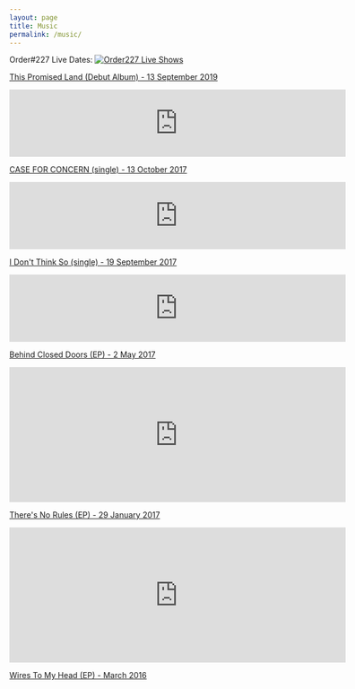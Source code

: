 ```yaml
---
layout: page
title: Music
permalink: /music/
---
```



Order#227 Live Dates:
[![Order227 Live Shows]({{site.baseurl}}/img/o227_liveshows.jpg)](http://www.songkick.com/artists/9002289)


[This Promised Land (Debut Album) - 13 September 2019](https://order227.bandcamp.com/album/this-promised-land)
<div class="music-container">
	<iframe style="border: 0; width: 600px; height: 120px;" src="https://bandcamp.com/EmbeddedPlayer/album=515459897/size=large/bgcol=333333/linkcol=ffffff/artwork=small/transparent=true/" seamless><a href="https://order227.bandcamp.com/album/this-promised-land">This Promised Land by Order#227</a></iframe>
</div>

[CASE FOR CONCERN (single) - 13 October 2017](https://order227.bandcamp.com/track/case-for-concern)
<div class="music-container">
	<iframe style="border: 0; width: 600px; height: 120px;" src="https://bandcamp.com/EmbeddedPlayer/track=2984037726/size=large/bgcol=333333/linkcol=ffffff/artwork=small/transparent=true/" seamless><a href="https://order227.bandcamp.com/track/case-for-concern">Case For Concern by Order#227</a></iframe>
</div>

[I Don't Think So (single) - 19 September 2017](https://order227.bandcamp.com/track/i-dont-think-so)
<div class="music-container">
	<iframe style="border: 0; width: 600px; height: 120px;" src="https://bandcamp.com/EmbeddedPlayer/track=3511334691/size=large/bgcol=333333/linkcol=ffffff/artwork=small/transparent=true/" seamless><a href="https://order227.bandcamp.com/track/i-dont-think-so">I Don&#39;t Think So by Order#227</a></iframe>
</div>

[Behind Closed Doors (EP) - 2 May 2017](https://order227.bandcamp.com/album/behind-closed-doors)
<div class="music-container">
	<iframe style="border: 0; width: 600px; height: 241px;" src="https://bandcamp.com/EmbeddedPlayer/album=2530965565/size=large/bgcol=333333/linkcol=ffffff/artwork=small/transparent=true/" seamless><a href="http://order227.bandcamp.com/album/behind-closed-doors">Behind Closed Doors by Order#227</a></iframe>
</div>

[There's No Rules (EP) - 29 January 2017](https://order227.bandcamp.com/album/theres-no-rules)
<div class="music-container">
	<iframe style="border: 0; width: 600px; height: 241px;" src="https://bandcamp.com/EmbeddedPlayer/album=3923005494/size=large/bgcol=333333/linkcol=ffffff/artwork=small/transparent=true/" seamless><a href="https://order227.bandcamp.com/album/theres-no-rules">There&#39;s No Rules by Order#227</a></iframe>
</div>

[Wires To My Head (EP) - March 2016](http://www.rivetgunrecords.co.uk/order227/order227_wires.htm)

